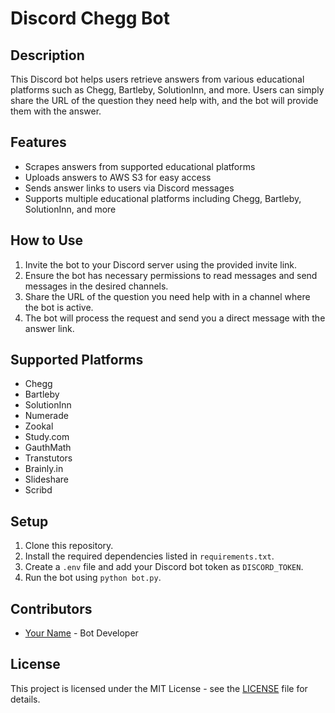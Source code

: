 # Discord Chegg Bot

## Description
This Discord bot helps users retrieve answers from various educational platforms such as Chegg, Bartleby, SolutionInn, and more. Users can simply share the URL of the question they need help with, and the bot will provide them with the answer.

## Features
- Scrapes answers from supported educational platforms
- Uploads answers to AWS S3 for easy access
- Sends answer links to users via Discord messages
- Supports multiple educational platforms including Chegg, Bartleby, SolutionInn, and more

## How to Use
1. Invite the bot to your Discord server using the provided invite link.
2. Ensure the bot has necessary permissions to read messages and send messages in the desired channels.
3. Share the URL of the question you need help with in a channel where the bot is active.
4. The bot will process the request and send you a direct message with the answer link.

## Supported Platforms
- Chegg
- Bartleby
- SolutionInn
- Numerade
- Zookal
- Study.com
- GauthMath
- Transtutors
- Brainly.in
- Slideshare
- Scribd

## Setup
1. Clone this repository.
2. Install the required dependencies listed in `requirements.txt`.
3. Create a `.env` file and add your Discord bot token as `DISCORD_TOKEN`.
4. Run the bot using `python bot.py`.

## Contributors
- [Your Name](link_to_your_profile) - Bot Developer

## License
This project is licensed under the MIT License - see the [LICENSE](LICENSE) file for details.

